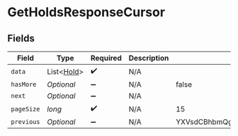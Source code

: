 # GetHoldsResponseCursor


## Fields

| Field                                        | Type                                         | Required                                     | Description                                  | Example                                      |
| -------------------------------------------- | -------------------------------------------- | -------------------------------------------- | -------------------------------------------- | -------------------------------------------- |
| `data`                                       | List<[Hold](../../models/shared/Hold.md)>    | :heavy_check_mark:                           | N/A                                          |                                              |
| `hasMore`                                    | *Optional<Boolean>*                          | :heavy_minus_sign:                           | N/A                                          | false                                        |
| `next`                                       | *Optional<String>*                           | :heavy_minus_sign:                           | N/A                                          |                                              |
| `pageSize`                                   | *long*                                       | :heavy_check_mark:                           | N/A                                          | 15                                           |
| `previous`                                   | *Optional<String>*                           | :heavy_minus_sign:                           | N/A                                          | YXVsdCBhbmQgYSBtYXhpbXVtIG1heF9yZXN1bHRzLol= |